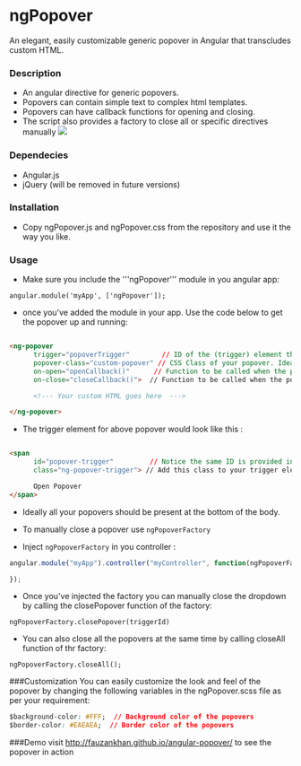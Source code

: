 # ngPopover
An elegant, easily customizable generic popover in Angular that transcludes custom HTML.

### Description
* An angular directive for generic popovers.
* Popovers can contain simple text to complex html templates.
* Popovers can have callback functions for opening and closing.
* The script also provides a factory to close all or specific directives manually
![](http://s21.postimg.org/8zwq3pzzb/popover1.png)

### Dependecies
* Angular.js
* jQuery (will be removed in future versions)

### Installation
* Copy ngPopover.js and ngPopover.css from the repository and use it the way you like.

### Usage
* Make sure you include the '''ngPopover''' module in you angular app: 

```
angular.module('myApp', ['ngPopover']);
```

* once you've added the module in your app. Use the code below to get the popover up and running:

```html

<ng-popover 
      trigger="popoverTrigger"        // ID of the (trigger) element that'll open/close the popover
      popover-class="custom-popover" // CSS Class of your popover. Ideally you should define the styles of your HTML under this class 
      on-open="openCallback()"      // Function to be called when the popover is shown
      on-close="closeCallback()">  // Function to be called when the popover is hidden

      <!--- Your custom HTML goes here  --->

</ng-popover>

```
* The trigger element for above popover would look like this :

```html

<span 
      id="popover-trigger"         // Notice the same ID is provided in the trigger attribute of the popover
      class="ng-popover-trigger"> // Add this class to your trigger elements

      Open Popover
</span>

```

* Ideally all your popovers should be present at the bottom of the body.

* To manually close a popover use ```ngPopoverFactory```
* Inject ```ngPopoverFactory``` in you controller : 

```javascript
angular.module("myApp").controller("myController", function(ngPopoverFactory){

});
```

* Once you've injected the factory you can manually close the dropdown by calling the closePopover function of the factory: 

```
ngPopoverFactory.closePopover(triggerId)
```

* You can also close all the popovers at the same time by calling closeAll function of thr factory: 

```
ngPopoverFactory.closeAll();
```

###Customization
You can easily customize the look and feel of the popover by changing the following variables in the ngPopover.scss file as per your requirement:

```css
$background-color: #FFF;  // Background color of the popovers
$border-color: #EAEAEA;  // Border color of the popovers
```


###Demo
visit <a href="http://fauzankhan.github.io/angular-popover/">http://fauzankhan.github.io/angular-popover/</a> to see the popover in action

